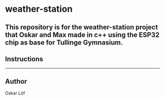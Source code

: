 # weather-station

This repository is for the weather-station project that Oskar and Max made in c++ using the ESP32 chip as base for Tullinge Gymnasium. 
---
## Instructions
---
## Author
Oskar Löf

